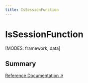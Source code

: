 ```yaml
---
title: IsSessionFunction
---
```


# IsSessionFunction

[MODES: framework, data]

## Summary

[Reference Documentation ↗](https://api.reactrouter.com/v7/functions/react_router.IsSessionFunction.html)
